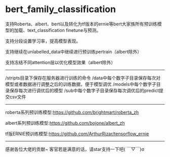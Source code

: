 # bert_family_classification
支持Roberta、albert、bert以及转化为tf版本的ernie等bert大家族所有预训练模型的加载、text_classification finetune与预测。

支持分段设置学习率，提高模型表现。

支持继续在unlabelled_data中继续进行预训练pertrain（albert除外）

支持冻结不同attention层以优化模型效果（albert除外）


************************************************************************************************************************

/stripts目录下保存在服务器进行训练的命令
/data中每个数字子目录保存每次对模型或者数据进行调整之后的训练数据，便于模型调优
/models中每个数字子目录保存每次进行调优后的模型
/sub中每个数字子目录保存每次调优后的predict提交csv文件

************************************************************************************************************************

roberta系列预训练模型:https://github.com/brightmart/roberta_zh

albert系列预训练模型:https://github.com/bojone/albert_zh

tf版ERNIE预训练模型:https://github.com/ArthurRizar/tensorflow_ernie

************************************************************************************************************************
感谢各位大佬的贡献~
客官若是满意的话，请star支持一下吧( ￣▽￣)σ
